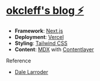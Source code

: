 # [okcleff's blog ⚡️](https://okcleff-blog.vercel.app/)

- **Framework**: [Next.js](https://nextjs.org/)
- **Deployment**: [Vercel](https://vercel.com)
- **Styling**: [Tailwind CSS](https://tailwindcss.com/)
- **Content**: [MDX](https://mdxjs.com/) with [Contentlayer](https://www.contentlayer.dev/)

Reference

- [Dale Larroder](https://www.dalelarroder.com)
